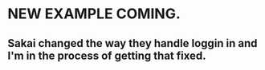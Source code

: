 # NEW EXAMPLE COMING.

## Sakai changed the way they handle loggin in and I'm in the process of getting that fixed.